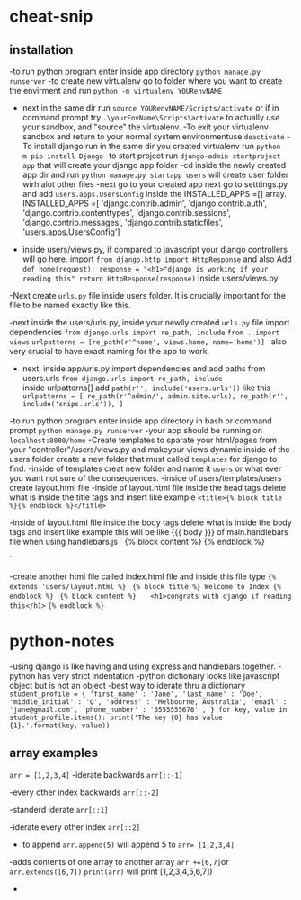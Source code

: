 # cheat-snip
## installation
-to run python program enter inside app directory `python manage.py runserver`
-to create new virtualenv go to folder where you want to create the envirment and run `python -m virtualenv YOURenvNAME`
* next in the same dir run `source YOURenvNAME/Scripts/activate` or if in command prompt try `.\yourEnvName\Scripts\activate` to actually _use_ your sandbox, and "source" the virtualenv.
-To exit your virtualenv sandbox and return to your normal system environmentuse `deactivate`
-To install django run in the same dir you created virtualenv run `python -m pip install Django`
-to start project run `django-admin startproject app` that will create your django app folder
-cd inside the newly created app dir and run `python manage.py startapp users` will create user folder wirh alot other files
-next go to your created app next go to setttings.py and add `users.apps.UsersConfig` inside the  INSTALLED_APPS =[] array.
 INSTALLED_APPS =[ 
    'django.contrib.admin',
    'django.contrib.auth',
    'django.contrib.contenttypes',
    'django.contrib.sessions',
    'django.contrib.messages',
    'django.contrib.staticfiles',
    'users.apps.UsersConfig']

- inside users/views.py, if compared to javascript your django controllers will go here.
import `from django.http import HttpResponse` and also
Add `def home(request): response = "<h1>"django is working if your reading this" return HttpResponse(response)` 
inside users/views.py

-Next create `urls.py` file inside users folder. It is crucially important for the file to be named exactly like this.

-next inside the users/urls.py, inside your newlly created `urls.py` file import dependencies
`from django.urls import re_path, include`
`from . import views` 
`urlpatterns = [re_path(r'^home', views.home, name='home')] `
also very crucial to have exact naming for the app to work.

- next, inside app/urls.py import dependencies and add paths from users.urls
`from django.urls import re_path, include`  
inside urlpatterns[] add ` path(r'', include('users.urls')) ` like this
  ` urlpatterns = [
    re_path(r'^admin/', admin.site.urls),
    re_path(r'', include('snips.urls')),
]`



-to run python program enter inside app directory in bash or command prompt `python manage.py runserver`
-your app should be running on `localhost:8080/home`
-Create templates to sparate your html/pages from your "controller"/users/views.py and makeyour views dynamic inside of the users folder create a new folder that must called `templates` for django to find. 
-inside of templates creat new folder and name it `users` or what ever you want not sure of the consequences.
-inside of users/templates/users create layout.html file
-inside of layout.html file inside the head tags delete what is inside the title tags and insert like example
`<title>{% block title %}{% endblock %}</title>`

-inside of layout.html file inside the body tags delete what is inside the body tags and insert like example
this will be like {{{ body }}} of main.handlebars file when using handlebars.js
`<body>
{% block content %}
{% endblock %}
</body> `

-create another html file called index.html file and inside this file type
 `{% extends 'users/layout.html %} `
 `{% block title %} Welcome to Index {% endblock %} `
 ` {% block content %}   `
  ` <h1>congrats with django if reading this</h1>`
  `{% endblock %}`

# python-notes
-using django is like having and using express and handlebars together. 
-python has very strict indentation
-python dictionary looks like javascript object but is not an object
-best way to iderate thru a dictionary
`student_profile = {
        'first_name' : 'Jane',
        'last_name' : 'Doe',
        'middle_initial' : 'Q',
        'address' : 'Melbourne, Australia',
        'email' : 'jane@gmail.com',
        'phone_number' : '5555555678' ,
        }
for key, value in student_profile.items():
    print('The key {0} has value {1}.'.format(key, value))`

## array examples
`arr = [1,2,3,4]`
-iderate backwards `arr[::-1]`

-every other index backwards `arr[::-2]`

-standerd iderate `arr[::1]`

-iderate every other index `arr[::2]`

- to append `arr.append(5)` will append 5 to `arr= [1,2,3,4]`

-adds contents of one array to another array `arr +=[6,7]`or `arr.extends([6,7])`
`print(arr)` will print [1,2,3,4,5,6,7])

-